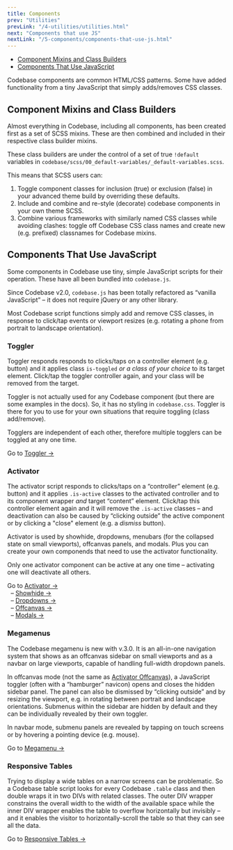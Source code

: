 ```yaml
---
title: Components
prev: "Utilities"
prevLink: "/4-utilities/utilities.html"
next: "Components that use JS"
nextLink: "/5-components/components-that-use-js.html"
---
```


<div class="on-page-toc b-thin rounded mb-3e py-1e">
  <ul class="menu small">
    <li class="menu-item"><a href="#component-mixins-and-class-builders">Component Mixins and Class Builders</a></li>
    <li class="menu-item"><a href="#components-that-use-javascript">Components That Use JavaScript</a></li>
  </ul>
</div>

<p class="h4 thin">Codebase components are common HTML/CSS patterns. Some have added functionality from a tiny JavaScript that simply adds/removes CSS classes.</p>

## Component Mixins and Class Builders

Almost everything in Codebase, including all components, has been created first as a set of SCSS mixins. These are then combined and included in their respective class builder mixins.

These class builders are under the control of a set of true `!default` variables in `codebase/scss/00_default-variables/_default-variables.scss`.

This means that SCSS users can:

1. Toggle component classes for inclusion (true) or exclusion (false) in your advanced theme build by overriding these defaults.
2. Include and combine and re-style (decorate) codebase components in your own theme SCSS.
3. Combine various frameworks with similarly named CSS classes while avoiding clashes: toggle off Codebase CSS class names and create new (e.g. prefixed) classnames for Codebase mixins.

## Components That Use JavaScript

Some components in Codebase use tiny, simple JavaScript scripts for their operation. These have all been bundled into `codebase.js`.

Since Codebase v2.0, `codebase.js` has been totally refactored as “vanilla JavaScript” – it does not require jQuery or any other library.

Most Codebase script functions simply add and remove CSS classes, in response to click/tap events or viewport resizes (e.g. rotating a phone from portrait to landscape orientation).

### Toggler

Toggler responds responds to clicks/taps on a controller element (e.g. button) and it applies class `is-toggled` _or a class of your choice_ to its target element. Click/tap the toggler controller again, and your class will be removed from the target.

Toggler is not actually used for any Codebase component (but there are some examples in the docs). So, it has no styling in `codebase.css`. Toggler is there for you to use for your own situations that require toggling (class add/remove).

Togglers are independent of each other, therefore multiple togglers can be toggled at any one time.

Go to [Toggler &rarr;](../5-components/toggler.html)

### Activator

The activator script responds to clicks/taps on a “controller” element (e.g. button) and it applies `.is-active` classes to the activated controller and to its component wrapper _and_ target “content” element. Click/tap this controller element again and it will remove the `.is-active` classes – and deactivation can also be caused by “clicking outside” the active component or by clicking a "close" element (e.g. a _dismiss_ button).

Activator is used by showhide, dropdowns, menubars (for the collapsed state on small viewports), offcanvas panels, and modals. Plus you can create your own componends that need to use the activator functionality.

Only one activator component can be active at any one time – activating one will deactivate all others.

Go to [Activator &rarr;](../5-components/activator.html)<br>
&nbsp; – [Showhide &rarr;](../5-components/showhide.html)<br>
&nbsp; – [Dropdowns &rarr;](../5-components/dropdowns.html)<br>
&nbsp; – [Offcanvas &rarr;](http://localhost:3000/5-components/offcanvas.html)<br>
&nbsp; – [Modals &rarr;](../5-components/modals.html)

### Megamenus

The Codebase megamenu is new with v.3.0. It is an all-in-one navigation system that shows as an offcanvas sidebar on small viewports and as a navbar on large viewports, capable of handling full-width dropdown panels.

In offcanvas mode (not the same as [Activator Offcanvas](../5-components/offcanvas.html)), a JavaScript toggler (often with a “hamburger” navicon) opens and closes the hidden sidebar panel. The panel can also be dismissed by “clicking outside” and by resizing the viewport, e.g. in rotating between portrait and landscape orientations. Submenus within the sidebar are hidden by default and they can be individually revealed by their own toggler.

In navbar mode, submenu panels are revealed by tapping on touch screens or by hovering a pointing device (e.g. mouse).

Go to [Megamenu &rarr;](../5-components/megamenus.html)

### Responsive Tables

Trying to display a wide tables on a narrow screens can be problematic. So a Codebase table script looks for every Codebase `.table` class and then double wraps it in two DIVs with related classes. The outer DIV wrapper constrains the overall width to the width of the available space while the inner DIV wrapper enables the table to overflow horizontally but invisibly – and it enables the visitor to horizontally-scroll the table so that they can see all the data.

Go to [Responsive Tables &rarr;](../5-components/tables#codebase-tables-are-responsive.html)

